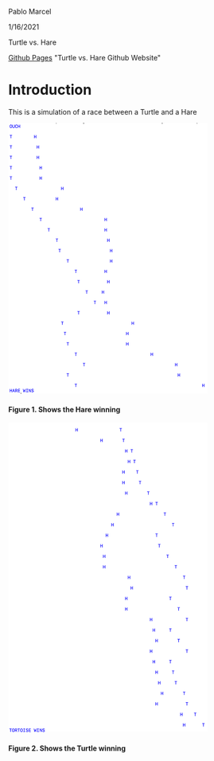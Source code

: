 Pablo Marcel

 1/16/2021

 Turtle vs. Hare
 
[Github Pages](https://pablomarcel.github.io/TurtleVsHare/) "Turtle vs. Hare Github Website"

# Introduction

 This is a simulation of a race between a Turtle and a Hare

![Turtle vs. Hare](turtle-vs-hare.png)
#### Figure 1. Shows the Hare winning 

![Turtle vs. Hare](turtle-wins-.png)
#### Figure 2. Shows the Turtle winning 
